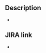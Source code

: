 
<!-- Title template: "JIRA-1618 | <short description>" -->

## Description

<!-- Add a short description for the change below -->
-

## JIRA link

<!-- Add the link of your JIRA card for this change  -->
-

